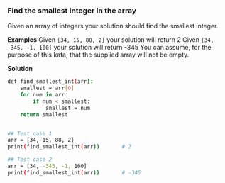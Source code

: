 ### Find the smallest integer in the array

Given an array of integers your solution should find the smallest integer.

**Examples**
Given `[34, 15, 88, 2]` your solution will return 2
Given `[34, -345, -1, 100]` your solution will return -345
You can assume, for the purpose of this kata, that the supplied array will not be empty.

**Solution**
``` bash
def find_smallest_int(arr):
    smallest = arr[0]
    for num in arr:
        if num < smallest:
            smallest = num
    return smallest


## Test case 1
arr = [34, 15, 88, 2]
print(find_smallest_int(arr))       # 2

## Test case 2
arr = [34, -345, -1, 100]
print(find_smallest_int(arr))       # -345
```

